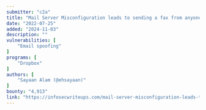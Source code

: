 ```yaml
---
submitter: "c2a"
title: "Mail Server Misconfiguration leads to sending a fax from anyone’s account on HelloFax (Dropbox BBP) for a bounty of $4,913"
date: "2022-07-25"
added: "2024-11-03"
description: ""
vulnerabilities: [
    "Email spoofing"
]
programs: [
    "Dropbox"
]
authors: [
    "Sayaan Alam (@ehsayaan)"
]
bounty: "4,913"
link: "https://infosecwriteups.com/mail-server-misconfiguration-leads-to-sending-a-fax-from-anyones-account-on-hellofax-dropbox-bbp-aab3d97ab4e7"
---
```




